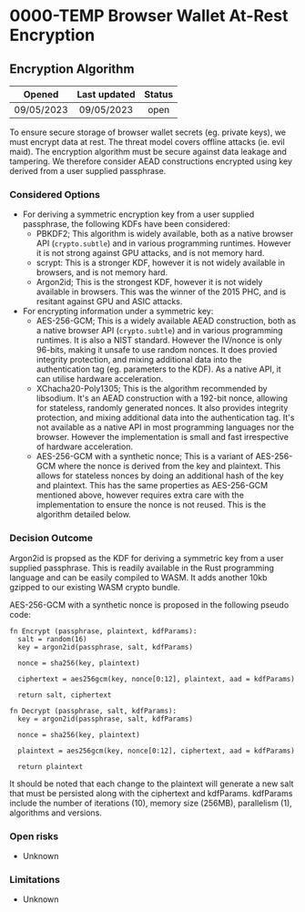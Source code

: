 # 0000-TEMP Browser Wallet At-Rest Encryption

## Encryption Algorithm

|   Opened   | Last updated |    Status    |
|:----------:|:------------:|:------------:|
| 09/05/2023 |  09/05/2023  |     open     |

To ensure secure storage of browser wallet secrets (eg. private keys), we must encrypt data at rest.
The threat model covers offline attacks (ie. evil maid). The encryption algorithm must be secure against
data leakage and tampering. We therefore consider AEAD constructions encrypted using key derived from a 
user supplied passphrase.

### Considered Options

* For deriving a symmetric encryption key from a user supplied passphrase, the following KDFs have been considered:
  - PBKDF2; This algorithm is widely available, both as a native browser API (`crypto.subtle`) and in various programming
    runtimes. However it is not strong against GPU attacks, and is not memory hard.
  - scrypt: This is a stronger KDF, however it is not widely available in browsers, and is not memory hard.
  - Argon2id; This is the strongest KDF, however it is not widely available in browsers. This was the winner of the 2015 PHC,
    and is resitant against GPU and ASIC attacks.
* For encrypting information under a symmetric key:
  - AES-256-GCM; This is a widely available AEAD construction, both as a native browser API (`crypto.subtle`) and in various
    programming runtimes. It is also a NIST standard. However the IV/nonce is only 96-bits, making it unsafe to use random nonces.
    It does provied integrity protection, and mixing additional data into the authentication tag (eg. parameters to the KDF).
    As a native API, it can utilise hardware acceleration.
  - XChacha20-Poly1305; This is the algorithm recommended by libsodium. It's an AEAD construction with a 192-bit nonce, allowing for
    stateless, randomly generated nonces. It also provides integrity protection, and mixing additional data into the authentication
    tag. It's not available as a native API in most programming languages nor the browser. However the implementation is small and fast
    irrespective of hardware acceleration.
  - AES-256-GCM with a synthetic nonce; This is a variant of AES-256-GCM where the nonce is derived from the key and plaintext. This
    allows for stateless nonces by doing an additional hash of the key and plaintext. This has the same properties as AES-256-GCM mentioned
    above, however requires extra care with the implementation to ensure the nonce is not reused. This is the algorithm detailed below.
  

### Decision Outcome

Argon2id is propsed as the KDF for deriving a symmetric key from a user supplied passphrase. This is readily available in the Rust programming
language and can be easily compiled to WASM. It adds another 10kb gzipped to our existing WASM crypto bundle.

AES-256-GCM with a synthetic nonce is proposed in the following pseudo code:

```
fn Encrypt (passphrase, plaintext, kdfParams):
  salt = random(16)
  key = argon2id(passphrase, salt, kdfParams)

  nonce = sha256(key, plaintext)

  ciphertext = aes256gcm(key, nonce[0:12], plaintext, aad = kdfParams)

  return salt, ciphertext

fn Decrypt (passphrase, salt, kdfParams):
  key = argon2id(passphrase, salt, kdfParams)

  nonce = sha256(key, plaintext)

  plaintext = aes256gcm(key, nonce[0:12], ciphertext, aad = kdfParams)

  return plaintext
```

It should be noted that each change to the plaintext will generate a new salt that must be persisted along with the ciphertext and kdfParams.
kdfParams include the number of iterations (10), memory size (256MB), parallelism (1), algorithms and versions.

### Open risks

* Unknown

### Limitations

* Unknown
